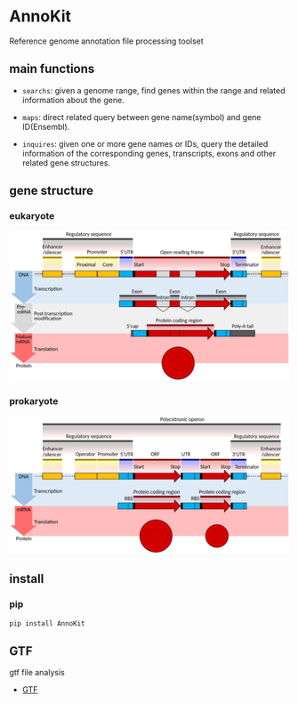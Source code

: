 
# AnnoKit

Reference genome annotation file processing toolset

## main functions

- `searchs`: given a genome range, find genes within the range and related information about the gene.

- `maps`: direct related query between gene name(symbol) and gene ID(Ensembl).

- `inquires`: given one or more gene names or IDs, query the detailed information of the corresponding genes, transcripts, exons and other related gene structures.

## gene structure

### eukaryote

<div align="center">

<img src="./imgs/Gene_structure_eukaryote.png">

</div>

### prokaryote

<div align="center">

<img src="./imgs/Gene_structure_prokaryote.png">

</div>

## install

### pip

```shell
pip install AnnoKit
```

## GTF

gtf file analysis

- [GTF](https://github.com/iOLIGO/AnnoKit/blob/main/docs/GTF.md)
